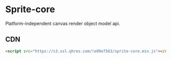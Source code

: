 # Sprite-core

Platform-independent canvas render object model api.

## CDN

```html
<script src="https://s3.ssl.qhres.com/!e09e7563/sprite-core.min.js"></script>
```
